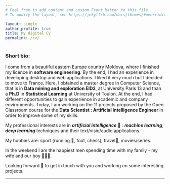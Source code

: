 ```yaml
---
# Feel free to add content and custom Front Matter to this file.
# To modify the layout, see https://jekyllrb.com/docs/themes/#overriding-theme-defaults

layout: single
author_profile: true
title: My digital CV
permalink: /cv/
---
```


### Short bio:

I come from a beautiful eastern Europe country Moldova, where I finished my licence in **software engineering**. By the end, I had an experience in developing desktop and web applications. I liked it very much but I decided to move to France. Here, I obtained a master degree in Computer Science, that is in **Data mining and exploration EID2**, at University Paris 13 and than a **Ph.D** in **Statistical Learning** at University of Toulon. At the end, I had different opportunities to gain experience in academic and company environments. Today, I am working on the 11 projects proposed by the Open Classroom course for the **Data Scientist : Artificial Intelligence Engineer** in order to improve some of my skills.

My professional interests are in ***artificial intelligence*** 🧠 : ***machine learning***, ***deep learning*** techniques and their text/visio/audio applications.

My hobbies are: sport (running 🏃️, foot, chess), travel🧳, movies/series.

In the weekend I am the happiest men spending time with my family - my wife and our boy 👨‍👩‍👦.

Looking forward 👀 to get in touch with you and working on some interesting projects.

---
